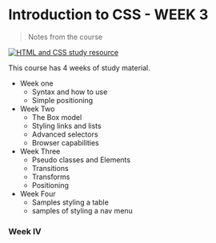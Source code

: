 # Introduction to CSS - WEEK 3

> Notes from the course

[![HTML and CSS study resource](https://learn.shayhowe.com/assets/images/book/book-sm.png "Learn to Code by Shay Howe")](https://learn.shayhowe.com/html-css/)

This course has 4 weeks of study material.

- Week one
	- Syntax and how to use
	- Simple positioning
- Week Two
	- The Box model
	- Styling links and lists
	- Advanced selectors
	- Browser capabilities
- Week Three
	- Pseudo classes and Elements
	- Transitions
	- Transforms
	- Positioning
- Week Four
	- Samples styling a table
	- samples of styling a nav menu

### Week IV


